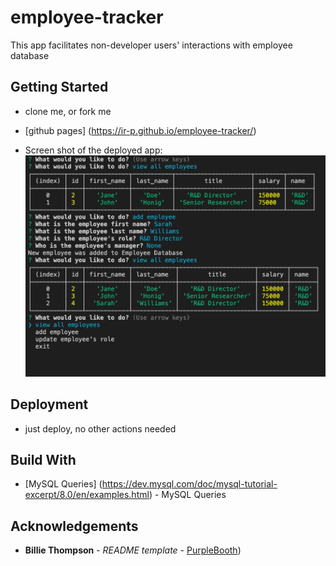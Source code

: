 # employee-tracker
This app facilitates non-developer users' interactions with employee database

## Getting Started

* clone me, or fork me
* [github pages] (https://ir-p.github.io/employee-tracker/)

* Screen shot of the deployed app: ![Screen Shot Of The Deployed App](assets/screenshot.png)


## Deployment
* just deploy, no other actions needed

## Build With 

* [MySQL Queries] (https://dev.mysql.com/doc/mysql-tutorial-excerpt/8.0/en/examples.html) - MySQL Queries

## Acknowledgements
* **Billie Thompson** - *README template* - [PurpleBooth](https://github.com/PurpleBooth))
